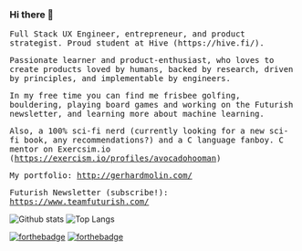 ### Hi there 👋
<samp>
<p>
Full Stack UX Engineer, entrepreneur, and product strategist. Proud student at Hive (https://hive.fi/).

Passionate learner and product-enthusiast, who loves to create products loved by humans, backed by research, driven by principles, and implementable by engineers. 

In my free time you can find me frisbee golfing, bouldering, playing board games and working on the Futurish newsletter, and learning more about machine learning.

Also, a 100% sci-fi nerd (currently looking for a new sci-fi book, any recommendations?) and a C language fanboy. 
C mentor on Exercsim.io (https://exercism.io/profiles/avocadohooman)

My portfolio: http://gerhardmolin.com/

Futurish Newsletter (subscribe!): https://www.teamfuturish.com/

</p>
</samp>

![Github stats](https://github-readme-stats.vercel.app/api?username=avocadohooman&show_icons=true&theme=radical&hide=stars&include_all_commits=true)
![Top Langs](https://github-readme-stats.vercel.app/api/top-langs/?username=avocadohooman&layout=compact&langs_count=10)

[![forthebadge](https://img.shields.io/badge/instagram-follow%20me-%23E4405F.svg?&style=flat&logo=instagram)](https://www.instagram.com/avocadohooman/)
[![forthebadge](https://img.shields.io/badge/linkedin-follow%20me-%230077B5.svg?&style=flat&logo=linkedin)](https://www.linkedin.com/in/avocadohooman/)

